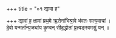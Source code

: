 +++
title = "०१ द्यावा ह"

+++
द्यावा॑ ह॒ क्षामा॑ प्रथ॒मे ऋ॒तेना॑भिश्रा॒वे भ॑वतः सत्य॒वाचा॑ ।  
दे॒वो यन्मर्ता॑न्य॒जथा॑य कृ॒ण्वन् सीद॒द्धोता॑ प्र॒त्यङ्स्वमसुं॒ यन् ॥